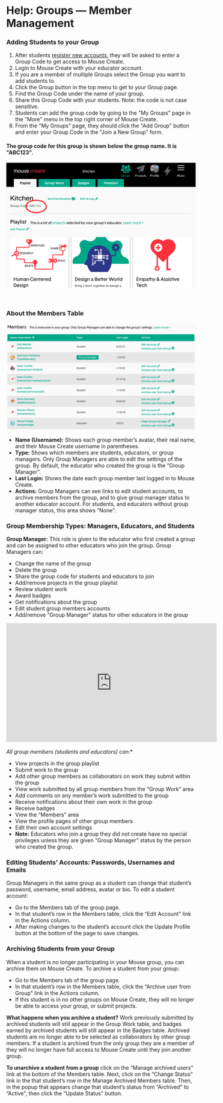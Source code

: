 Help: Groups — Member Management
================================

### Adding Students to your Group

1.  After students [register new accounts](https://tools.mouse.org/help/accounts-and-registration/), they will be asked to enter a Group Code to get access to Mouse Create.
2.  Login to Mouse Create with your educator account.
3.  If you are a member of multiple Groups select the Group you want to add students to.
4.  Click the Group button in the top menu to get to your Group page.
5.  Find the Group Code under the name of your group.
6.  Share this Group Code with your students. Note: the code is not case sensitive.
7. Students can add the group code by going to the "My Groups" page in the "More" menu in the top right corner of Mouse Create.
8. From the "My Groups" page, they should click the "Add Group" button and enter your Group Code in the "Join a New Group" form.

#### The group code for this group is shown below the group name. It is "ABC123".
![A screenshot of the group code on the group page.](/images/group-code-2.png)

<br/>

### About the Members Table

![](/images/members-table-group-manager.png)

* **Name (Username):** Shows each group member’s avatar, their real name, and their Mouse Create username in parentheses.
* **Type:** Shows which members are students, educators, or group managers.  Only Group Managers are able to edit the settings of the group. By default, the educator who created the group is the “Group Manager”.  
* **Last Login:** Shows the date each group member last logged in to Mouse Create.
* **Actions:** Group Managers can see links to edit student accounts, to archive members from the group, and to give group manager status to another educator account.  For students, and educators without group manager status, this area shows “None".

### Group Membership Types: Managers, Educators, and Students
**Group Manager:** This role is given to the educator who first created a group and can be assigned to other educators who join the group.  Group Managers can: 
  * Change the name of the group
  * Delete the group
  * Share the group code for students and educators to join
  * Add/remove projects in the group playlist
  * Review student work
  * Award badges
  * Get notifications about the group
  * Edit student group members accounts
  * Add/remove “Group Manager” status for other educators in the group

<iframe width="560" height="315" src="https://youtu.be/t7MPEGVeZH0" frameborder="0" allow="accelerometer; autoplay; clipboard-write; encrypted-media; gyroscope; picture-in-picture" allowfullscreen></iframe>

**All group members (students and educators*) can:**
  * View projects in the group playlist
  * Submit work to the group
  * Add other group members as collaborators on work they submit within the group
  * View work submitted by all group members from the “Group Work” area
  * Add comments on any member’s work submitted to the group
  * Receive notifications about their own work in the group
  * Receive badges
  * View the “Members” area 
  * View the profile pages of other group members
  * Edit their own account settings
* **Note:** Educators who join a group they did not create have no special privileges unless they are given “Group Manager” status by the person who created the group. 

### Editing Students’ Accounts: Passwords, Usernames and Emails

Group Managers in the same group as a student can change that student’s password, username, email address, avatar or bio. To edit a student account:

*   Go to the Members tab of the group page.
*   In that student’s row in the Members table, click the “Edit Account" link in the Actions column.
*   After making changes to the student’s account click the Update Profile button at the bottom of the page to save changes.

### Archiving Students from your Group

When a student is no longer participating in your Mouse group, you can archive them on Mouse Create. To archive a student from your group:

*   Go to the Members tab of the group page.
*   In that student’s row in the Members table, click the “Archive user from Group" link in the Actions column.
*   If this student is in no other groups on Mouse Create, they will no longer be able to access your group, or submit projects.

**What happens when you archive a student?** Work previously submitted by archived students will still appear in the Group Work table, and badges earned by archived students will still appear in the Badges table. Archived students are no longer able to be selected as collaborators by other group members. If a student is archived from the only group they are a member of they will no longer have full access to Mouse Create until they join another group.

**To unarchive a student from a group** click on the “Manage archived users" link at the bottom of the Members table. Next, click on the “Change Status" link in the that student’s row in the Manage Archived Members table. Then, in the popup that appears change that student’s status from “Archived" to “Active", then click the “Update Status" button.
